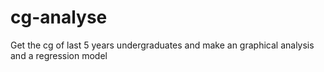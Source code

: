 # cg-analyse
Get the cg of last 5 years undergraduates and make an graphical analysis and a regression model
